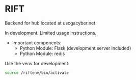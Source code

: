 # RIFT
Backend for hub located at uscgacyber.net

In development. Limited usage instructions.

* Important components:
  * Python Module: Flask (development server included)
  * Python Module: redis

Use the venv for development:
```bash
source /riftenv/bin/activate
```
